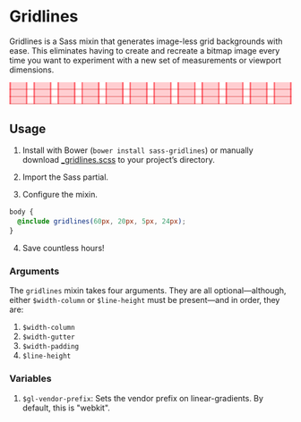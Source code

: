 # Gridlines

Gridlines is a Sass mixin that generates image-less grid backgrounds with ease. This eliminates having to create and recreate a bitmap image every time you want to experiment with a new set of measurements or viewport dimensions.

![940px](grid.png)

## Usage

1. Install with Bower (`bower install sass-gridlines`) or manually download [_gridlines.scss](_gridlines.scss) to your project’s directory.

2. Import the Sass partial.

3. Configure the mixin.

  ```scss
  body {
    @include gridlines(60px, 20px, 5px, 24px);
  }
  ```

4. Save countless hours!

### Arguments

The `gridlines` mixin takes four arguments. They are all optional—although, either `$width-column` or `$line-height` must be present—and in order, they are:

1. `$width-column`
2. `$width-gutter`
3. `$width-padding`
4. `$line-height`

### Variables

1. `$gl-vendor-prefix`: Sets the vendor prefix on linear-gradients. By default, this is "webkit".
